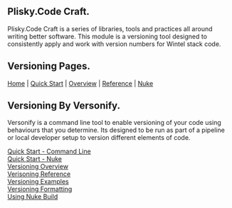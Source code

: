 ## Plisky.Code Craft.   

Plisky.Code Craft is a series of libraries, tools and practices all around writing better software.  This module is a versioning tool designed to consistently apply and work with version numbers for Wintel stack code.

## Versioning Pages.

[Home](version-index.md) | [Quick Start](version-quickstart.md) | [Overview](version-overview.md) | [Reference](version-reference.md) |  [Nuke](version-nuke-quickstart.md)


## Versioning By Versonify.

Versonify is a command line tool to enable versioning of your code using behaviours that you determine.  Its designed to be run as part of a pipeline or local developer setup to version different elements of code.

[Quick Start - Command Line](version-quickstart.md)    
[Quick Start - Nuke](verison-nuke-quickstart.md)    
[Versioning Overview](version-overview.md)    
[Verisoning Reference](version-reference.md)    
[Versioning Examples](version-examples_script.md)    
[Versioning Formatting](version-vermatchref.md)    
[Using Nuke Build](version-usingnuke.md)    
